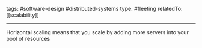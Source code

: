 
tags: #software-design #distributed-systems 
type: #fleeting 
relatedTo: [[scalability]]

----


Horizontal scaling means that you scale by adding more servers into your pool of resources